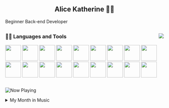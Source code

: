 <p align="center">
  <h2 align="center">Alice Katherine 🏳️‍⚧️</h2>
</p>

<p>Beginner Back-end Developer</p>

##


<img align="right" src="https://github-readme-stats.vercel.app/api?username=hoxas&show_icons=true&theme=transparent">
<h3> 👨‍💻 Languages and Tools </h3>
<p>
<img src="https://cdn.jsdelivr.net/gh/devicons/devicon/icons/python/python-original-wordmark.svg" width="50">
<img src="https://cdn.jsdelivr.net/gh/devicons/devicon/icons/django/django-plain-wordmark.svg" width="50">
<img src="https://img.icons8.com/nolan/256/flask.png" width="50">
<img src="https://cdn.jsdelivr.net/gh/devicons/devicon/icons/jupyter/jupyter-original-wordmark.svg" width="50">
<img src="https://cdn.jsdelivr.net/gh/devicons/devicon/icons/javascript/javascript-original.svg" width="50">
<img src="https://cdn.jsdelivr.net/gh/devicons/devicon/icons/typescript/typescript-plain.svg" width="50">
<img src="https://cdn.jsdelivr.net/gh/devicons/devicon/icons/react/react-original-wordmark.svg" width="50">
<img src="https://cdn.jsdelivr.net/gh/devicons/devicon/icons/redis/redis-plain-wordmark.svg" width="50">
<img src="https://cdn.jsdelivr.net/gh/devicons/devicon/icons/postgresql/postgresql-plain-wordmark.svg" width="50">
<img src="https://cdn.jsdelivr.net/gh/devicons/devicon/icons/sqlite/sqlite-original-wordmark.svg" width="50">
<img src="https://cdn.jsdelivr.net/gh/devicons/devicon/icons/mongodb/mongodb-plain-wordmark.svg" width="50">
<img src="https://www.vectorlogo.zone/logos/rabbitmq/rabbitmq-icon.svg" width="50">
<img src="https://cdn.jsdelivr.net/gh/devicons/devicon/icons/docker/docker-plain-wordmark.svg" width="50">
<img src="https://cdn.jsdelivr.net/gh/devicons/devicon/icons/nginx/nginx-original.svg" width="50">
<img src="https://cdn.jsdelivr.net/gh/devicons/devicon/icons/linux/linux-original.svg" width="50">
<img src="https://cdn.jsdelivr.net/gh/devicons/devicon/icons/bootstrap/bootstrap-plain-wordmark.svg" width="50">
<img src="https://cdn.jsdelivr.net/gh/devicons/devicon/icons/tailwindcss/tailwindcss-plain.svg" width="50">
<img src="https://cdn.jsdelivr.net/gh/devicons/devicon/icons/sass/sass-original.svg" width="50">
</p>


##

![Now Playing](https://lastfm-profile-readme.vercel.app/api/kathAlice?isRounded=True)
<details>
  <summary>My Month in Music</summary>
  <img src="https://tapmusic.net/collage.php?user=kathAlice&type=1month&size=10x10&caption=true">
</details>


  
<!-- 
Node:
<img src="https://cdn.jsdelivr.net/gh/devicons/devicon/icons/redis/redis-plain-wordmark.svg" width="50">
<img src="https://media3.giphy.com/media/kdFc8fubgS31b8DsVu/giphy.webp" width="50"> 
  
-->
